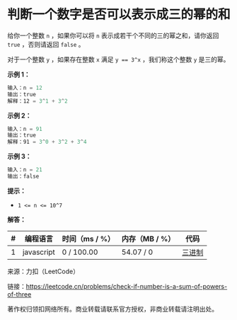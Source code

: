 # 判断一个数字是否可以表示成三的幂的和

给你一个整数 `n` ，如果你可以将 `n` 表示成若干个不同的三的幂之和，请你返回 `true` ，否则请返回 `false` 。

对于一个整数 `y` ，如果存在整数 `x` 满足 `y == 3^x` ，我们称这个整数 `y` 是三的幂。

**示例 1：**

``` javascript
输入：n = 12
输出：true
解释：12 = 3^1 + 3^2
```

**示例 2：**

``` javascript
输入：n = 91
输出：true
解释：91 = 3^0 + 3^2 + 3^4
```

**示例 3：**

``` javascript
输入：n = 21
输出：false
```

**提示：**

- `1 <= n <= 10^7`

**解答：**

**#**|**编程语言**|**时间（ms / %）**|**内存（MB / %）**|**代码**
------|----------|-----------------|----------------|--------
1|javascript|0 / 100.00|54.07 / 0|[三进制](./javascript/ac_v1.js)

来源：力扣（LeetCode）

链接：https://leetcode.cn/problems/check-if-number-is-a-sum-of-powers-of-three

著作权归领扣网络所有。商业转载请联系官方授权，非商业转载请注明出处。
